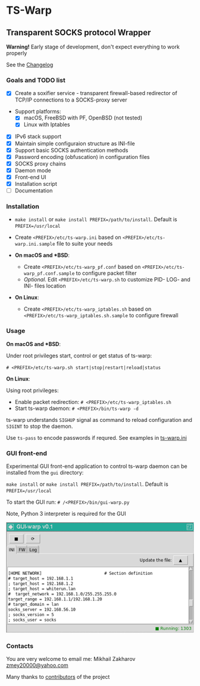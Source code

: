 # TS-Warp

## Transparent SOCKS protocol Wrapper

**Warning!** Early stage of development, don't expect everything to work properly

See the [Changelog](CHANGELOG.md)

### Goals and TODO list

- [x] Create a soxifier service - transparent firewall-based redirector of
TCP/IP connections to a SOCKS-proxy server

- Support platforms:
  - [x] macOS, FreeBSD with PF, OpenBSD (not tested)
  - [x] Linux with Iptables

- [x] IPv6 stack support
- [x] Maintain simple configuraion structure as INI-file
- [x] Support basic SOCKS authentication methods
- [x] Password encoding (obfuscation) in configuration files
- [x] SOCKS proxy chains
- [x] Daemon mode
- [x] Front-end UI
- [x] Installation script
- [ ] Documentation

### Installation

- `make install` or `make install PREFIX=/path/to/install`. Default is `PREFIX=/usr/local`

- Create `<PREFIX>/etc/ts-warp.ini` based on `<PREFIX>/etc/ts-warp.ini.sample` file to suite your needs
  
- **On macOS and \*BSD**:
  - Create `<PREFIX>/etc/ts-warp_pf.conf` based on `<PREFIX>/etc/ts-warp_pf.conf.sample` to configure packet filter
  - *Optional*. Edit `<PREFIX>/etc/ts-warp.sh` to customize PID- LOG- and INI- files location

- **On Linux**:
  - Create `<PREFIX>/etc/ts-warp_iptables.sh` based on `<PREFIX>/etc/ts-warp_iptables.sh.sample` to configure firewall

### Usage

**On macOS and \*BSD**:

Under root privileges start, control or get status of ts-warp:

`# <PREFIX>/etc/ts-warp.sh start|stop|restart|reload|status`

**On Linux**:

Using root privileges:

- Enable packet redirection: `# <PREFIX>/etc/ts-warp_iptables.sh`
- Start ts-warp daemon: `# <PREFIX>/bin/ts-warp -d`

ts-warp understands `SIGHUP` signal as command to reload configuration and `SIGINT` to stop the daemon.

Use `ts-pass` to encode passwords if requred. See examples in [ts-warp.ini](examples/ts-warp.ini)

### GUI front-end

Experimental GUI front-end application to control ts-warp daemon can be installed from the `gui` directory:

`make install` or `make install PREFIX=/path/to/install`. Default is `PREFIX=/usr/local`

To start the GUI run:
`# /<PREFIX>/bin/gui-warp.py`

Note, Python 3 interpreter is required for the GUI

![gui-warp.py](gui/gui-warp_py.png)

### Contacts

You are very welcome to email me: Mikhail Zakharov <zmey20000@yahoo.com>

Many thanks to [contributors](CONTRIBUTORS.md) of the project
